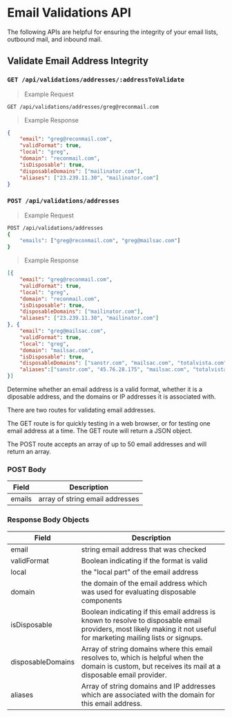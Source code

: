 # Email Validations API

The following APIs are helpful for ensuring the integrity of your email lists,
outbound mail, and inbound mail.

## Validate Email Address Integrity
### `GET /api/validations/addresses/:addressToValidate`
> Example Request

```bash
GET /api/validations/addresses/greg@reconmail.com
```
> Example Response

```json
{
    "email": "greg@reconmail.com",
    "validFormat": true,
    "local": "greg",
    "domain": "reconmail.com",
    "isDisposable": true,
    "disposableDomains": ["mailinator.com"],
    "aliases": ["23.239.11.30", "mailinator.com"]
}
```

### `POST /api/validations/addresses`

> Example Request

```bash
POST /api/validations/addresses
{
    "emails": ["greg@reconmail.com", "greg@mailsac.com"]
}
```

> Example Response

```json
[{
    "email": "greg@reconmail.com",
    "validFormat": true,
    "local": "greg",
    "domain": "reconmail.com",
    "isDisposable": true,
    "disposableDomains": ["mailinator.com"],
    "aliases": ["23.239.11.30", "mailinator.com"]
}, {
    "email": "greg@mailsac.com",
    "validFormat": true,
    "local": "greg",
    "domain": "mailsac.com",
    "isDisposable": true,
    "disposableDomains": ["sanstr.com", "mailsac.com", "totalvista.com"],
    "aliases":["sanstr.com", "45.76.28.175", "mailsac.com", "totalvista.com"]
}]
```

Determine whether an email address is a valid format, whether it
is a diposable address, and the domains or IP addresses it is
associated with.

There are two routes for validating email addresses.

The GET route is for quickly testing in a web browser, or for testing
one email address at a time. The GET route will return a JSON object.

The POST route accepts an array of up to 50 email addresses and will return an array.

### POST Body

Field | Description
------|-------------
emails | array of string email addresses

### Response Body Objects

Field | Description
------|-------------
email | string email address that was checked
validFormat | Boolean indicating if the format is valid
local | the "local part" of the email address
domain | the domain of the email address which was used for evaluating disposable components
isDisposable | Boolean indicating if this email address is known to resolve to disposable email providers, most likely making it not useful for marketing mailing lists or signups.
disposableDomains | Array of string domains where this email resolves to, which is helpful when the domain is custom, but receives its mail at a disposable email provider.
aliases | Array of string domains and IP addresses which are associated with the domain for this email address.

